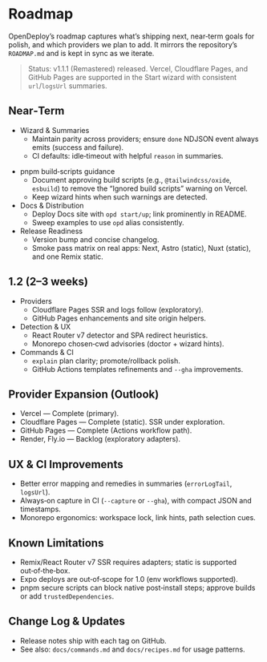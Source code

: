 # Roadmap

OpenDeploy’s roadmap captures what’s shipping next, near‑term goals for polish, and which providers we plan to add. It mirrors the repository’s `ROADMAP.md` and is kept in sync as we iterate.

> Status: v1.1.1 (Remastered) released. Vercel, Cloudflare Pages, and GitHub Pages are supported in the Start wizard with consistent `url`/`logsUrl` summaries.

## Near‑Term

- Wizard & Summaries
  - Maintain parity across providers; ensure `done` NDJSON event always emits (success and failure).
  - CI defaults: idle‑timeout with helpful `reason` in summaries.
<!-- Netlify removed -->
- pnpm build‑scripts guidance
  - Document approving build scripts (e.g., `@tailwindcss/oxide`, `esbuild`) to remove the “Ignored build scripts” warning on Vercel.
  - Keep wizard hints when such warnings are detected.
- Docs & Distribution
  - Deploy Docs site with `opd start/up`; link prominently in README.
  - Sweep examples to use `opd` alias consistently.
- Release Readiness
  - Version bump and concise changelog.
  - Smoke pass matrix on real apps: Next, Astro (static), Nuxt (static), and one Remix static.

## 1.2 (2–3 weeks)

- Providers
  - Cloudflare Pages SSR and logs follow (exploratory).
  - GitHub Pages enhancements and site origin helpers.
- Detection & UX
  - React Router v7 detector and SPA redirect heuristics.
  - Monorepo chosen‑cwd advisories (doctor + wizard hints).
- Commands & CI
  - `explain` plan clarity; promote/rollback polish.
  - GitHub Actions templates refinements and `--gha` improvements.

## Provider Expansion (Outlook)

- Vercel — Complete (primary).
- Cloudflare Pages — Complete (static). SSR under exploration.
- GitHub Pages — Complete (Actions workflow path).
- Render, Fly.io — Backlog (exploratory adapters).

## UX & CI Improvements

- Better error mapping and remedies in summaries (`errorLogTail`, `logsUrl`).
- Always‑on capture in CI (`--capture` or `--gha`), with compact JSON and timestamps.
- Monorepo ergonomics: workspace lock, link hints, path selection cues.

## Known Limitations

- Remix/React Router v7 SSR requires adapters; static is supported out‑of‑the‑box.
- Expo deploys are out‑of‑scope for 1.0 (env workflows supported).
- pnpm secure scripts can block native post‑install steps; approve builds or add `trustedDependencies`.

## Change Log & Updates

- Release notes ship with each tag on GitHub.
- See also: `docs/commands.md` and `docs/recipes.md` for usage patterns.
